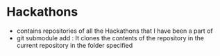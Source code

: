 # Hackathons
- contains repositories of all the Hackathons that I have been a part of
- git submodule add <clone url> <folder name> : It clones the contents of the repository in the current repository in the folder specified

